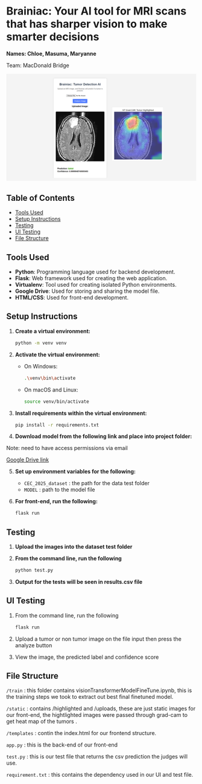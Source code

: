 # Brainiac: Your AI tool for MRI scans that has sharper vision to make smarter decisions

**Names: Chloe, Masuma, Maryanne**

Team: MacDonald Bridge

![Brainiac](static/preview.png)

## Table of Contents

- [Tools Used](#tools-used)
- [Setup Instructions](#setup-instructions)
- [Testing](#testing)
- [UI Testing](#ui-testing)
- [File Structure](#file-structure)

## Tools Used

- **Python**: Programming language used for backend development.
- **Flask**: Web framework used for creating the web application.
- **Virtualenv**: Tool used for creating isolated Python environments.
- **Google Drive**: Used for storing and sharing the model file.
- **HTML/CSS**: Used for front-end development.

## Setup Instructions

1. **Create a virtual environment:**

   ```sh
   python -m venv venv
   ```

2. **Activate the virtual environment:**

   - On Windows:
     ```sh
     .\venv\bin\activate
     ```
   - On macOS and Linux:
     ```sh
     source venv/bin/activate
     ```

3. **Install requirements within the virtual environment:**

   ```sh
   pip install -r requirements.txt
   ```

4. **Download model from the following link and place into project folder:**

Note: need to have access permissions via email

[Google Drive link](https://drive.google.com/drive/folders/1RMO9VaVmPAmpuvj3_KWvFcfCKGfVryfz?usp=drive_link)

5. **Set up environment variables for the following:**

   - `CEC_2025_dataset` : the path for the data test folder
   - `MODEL` : path to the model file

6. **For front-end, run the following:**
   ```sh
   flask run
   ```

## Testing

1. **Upload the images into the dataset test folder**

2. **From the command line, run the following**

   ```sh
   python test.py
   ```

3. **Output for the tests will be seen in results.csv file**

## UI Testing

1. From the command line, run the following

   ```sh
   flask run 
   ```

2. Upload a tumor or non tumor image on the file input then press the analyze button

3. View the image, the predicted label and confidence score


## File Structure 

`/train` : this folder contains visionTransformerModelFineTune.ipynb, this is the training steps we took to extract out best final finetuned model. 

`/static` : contains /highlighted and /uploads, these are just static images for our front-end, the hightlighted images were passed through grad-cam to get heat map of the tumors .

`/templates` : contin the index.html for our frontend structure.

`app.py` : this is the back-end of our front-end

`test.py` : this is our test file that returns the csv prediction the judges will use.

`requirement.txt` : this contains the dependency used in our UI and test file.

